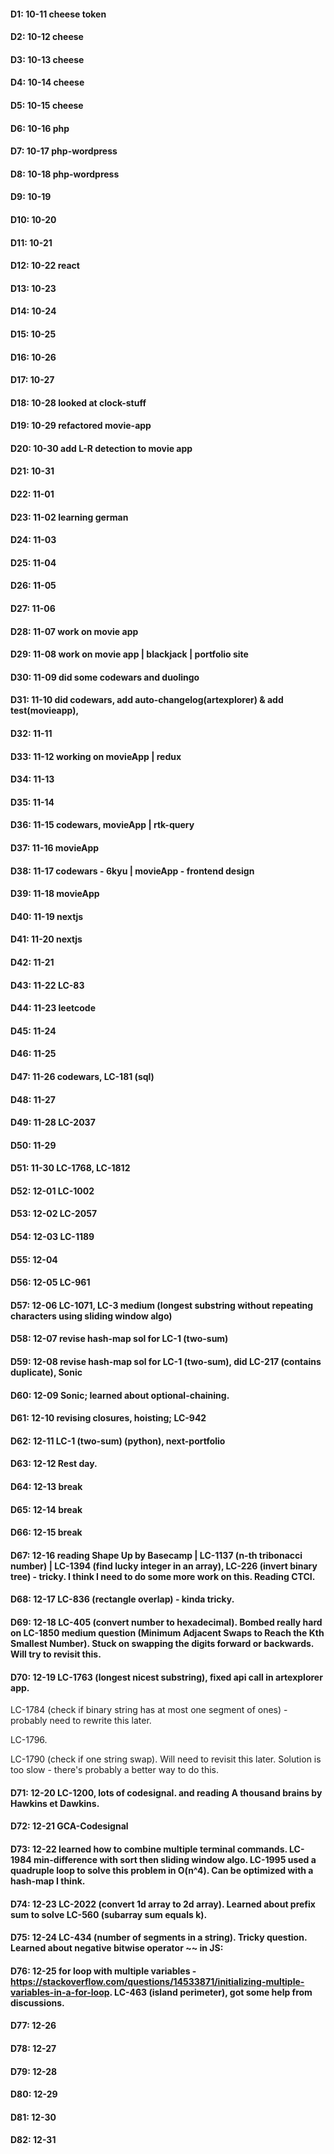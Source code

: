 #### D1: 10-11 cheese token
#### D2: 10-12 cheese
#### D3: 10-13 cheese
#### D4: 10-14 cheese
#### D5: 10-15 cheese
#### D6: 10-16 php
#### D7: 10-17 php-wordpress
#### D8: 10-18 php-wordpress
#### D9: 10-19 
#### D10: 10-20
#### D11: 10-21
#### D12: 10-22 react
#### D13: 10-23
#### D14: 10-24
#### D15: 10-25
#### D16: 10-26
#### D17: 10-27
#### D18: 10-28 looked at clock-stuff
#### D19: 10-29 refactored movie-app
#### D20: 10-30 add L-R detection to movie app
#### D21: 10-31
#### D22: 11-01
#### D23: 11-02 learning german
#### D24: 11-03
#### D25: 11-04
#### D26: 11-05
#### D27: 11-06 
#### D28: 11-07 work on movie app
#### D29: 11-08 work on movie app | blackjack | portfolio site
#### D30: 11-09 did some codewars and duolingo
#### D31: 11-10 did codewars, add auto-changelog(artexplorer) & add test(movieapp),  
#### D32: 11-11
#### D33: 11-12 working on movieApp | redux
#### D34: 11-13
#### D35: 11-14
#### D36: 11-15 codewars, movieApp | rtk-query
#### D37: 11-16 movieApp
#### D38: 11-17 codewars - 6kyu | movieApp - frontend design
#### D39: 11-18 movieApp
#### D40: 11-19 nextjs
#### D41: 11-20 nextjs
#### D42: 11-21
#### D43: 11-22 LC-83
#### D44: 11-23 leetcode
#### D45: 11-24
#### D46: 11-25
#### D47: 11-26 codewars, LC-181 (sql)
#### D48: 11-27
#### D49: 11-28 LC-2037
#### D50: 11-29 
#### D51: 11-30 LC-1768, LC-1812
#### D52: 12-01 LC-1002
#### D53: 12-02 LC-2057
#### D54: 12-03 LC-1189
#### D55: 12-04 
#### D56: 12-05 LC-961
#### D57: 12-06 LC-1071, LC-3 medium (longest substring without repeating characters using sliding window algo)
#### D58: 12-07 revise hash-map sol for LC-1 (two-sum)
#### D59: 12-08 revise hash-map sol for LC-1 (two-sum), did LC-217 (contains duplicate), Sonic
#### D60: 12-09 Sonic; learned about optional-chaining.
#### D61: 12-10 revising closures, hoisting; LC-942
#### D62: 12-11 LC-1 (two-sum) (python), next-portfolio 
#### D63: 12-12 Rest day.
#### D64: 12-13 break
#### D65: 12-14 break
#### D66: 12-15 break
#### D67: 12-16 reading Shape Up by Basecamp | LC-1137 (n-th tribonacci number) | LC-1394 (find lucky integer in an array), LC-226 (invert binary tree) - tricky. I think I need to do some more work on this. Reading CTCI.
#### D68: 12-17 LC-836 (rectangle overlap) - kinda tricky.
#### D69: 12-18 LC-405 (convert number to hexadecimal). Bombed really hard on LC-1850 medium question (Minimum Adjacent Swaps to Reach the Kth Smallest Number). Stuck on swapping the digits forward or backwards. Will try to revisit this.
#### D70: 12-19 LC-1763 (longest nicest substring), fixed api call in artexplorer app. 

LC-1784 (check if binary string has at most one segment of ones) - probably need to rewrite this later. 

LC-1796. 

LC-1790 (check if one string swap). Will need to revisit this later. Solution is too slow - there's probably a better way to do this.

#### D71: 12-20 LC-1200, lots of codesignal. and reading A thousand brains by Hawkins et Dawkins.
#### D72: 12-21 GCA-Codesignal
#### D73: 12-22 learned how to combine multiple terminal commands. LC-1984 min-difference with sort then sliding window algo. LC-1995 used a quadruple loop to solve this problem in O(n^4). Can be optimized with a hash-map I think.
#### D74: 12-23 LC-2022 (convert 1d array to 2d array). Learned about prefix sum to solve LC-560 (subarray sum equals k).
#### D75: 12-24 LC-434 (number of segments in a string). Tricky question. Learned about negative bitwise operator ~~ in JS: 
<!-- https://leetcode.com/problems/arranging-coins/discuss/189809/One-line-JavaScript-code -->
<!-- https://stackoverflow.com/questions/5971645/what-is-the-double-tilde-operator-in-javascript -->
#### D76: 12-25 for loop with multiple variables - https://stackoverflow.com/questions/14533871/initializing-multiple-variables-in-a-for-loop. LC-463 (island perimeter), got some help from discussions.
#### D77: 12-26
#### D78: 12-27
#### D79: 12-28
#### D80: 12-29
#### D81: 12-30
#### D82: 12-31

